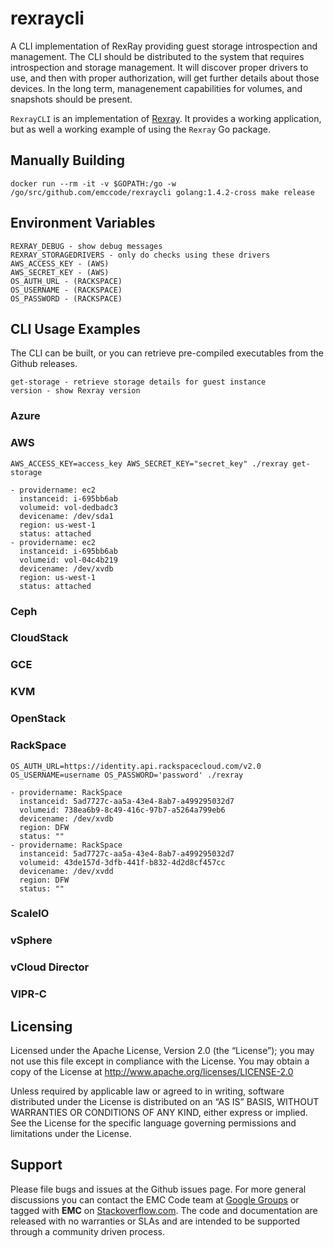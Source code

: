 # rexraycli
A CLI implementation of RexRay providing guest storage introspection and management.  The CLI should be distributed to the system that requires introspection and storage management.  It will discover proper drivers to use, and then with proper authorization, will get further details about those devices.  In the long term, managenement capabilities for volumes, and snapshots should be present.

```RexrayCLI``` is an implementation of [Rexray](https://github.com/emccode/rexray).  It provides a working application, but as well a working example of using the ```Rexray``` Go package.


## Manually Building

    docker run --rm -it -v $GOPATH:/go -w /go/src/github.com/emccode/rexraycli golang:1.4.2-cross make release


## Environment Variables

    REXRAY_DEBUG - show debug messages
    REXRAY_STORAGEDRIVERS - only do checks using these drivers
    AWS_ACCESS_KEY - (AWS)
    AWS_SECRET_KEY - (AWS)
    OS_AUTH_URL - (RACKSPACE)
    OS_USERNAME - (RACKSPACE)
    OS_PASSWORD - (RACKSPACE)

## CLI Usage Examples
The CLI can be built, or you can retrieve pre-compiled executables from the Github releases.

    get-storage - retrieve storage details for guest instance
    version - show Rexray version

### Azure

### AWS
    AWS_ACCESS_KEY=access_key AWS_SECRET_KEY="secret_key" ./rexray get-storage

    - providername: ec2
      instanceid: i-695bb6ab
      volumeid: vol-dedbadc3
      devicename: /dev/sda1
      region: us-west-1
      status: attached
    - providername: ec2
      instanceid: i-695bb6ab
      volumeid: vol-04c4b219
      devicename: /dev/xvdb
      region: us-west-1
      status: attached


### Ceph

### CloudStack

### GCE

### KVM

### OpenStack

### RackSpace
    OS_AUTH_URL=https://identity.api.rackspacecloud.com/v2.0 OS_USERNAME=username OS_PASSWORD='password' ./rexray

    - providername: RackSpace
      instanceid: 5ad7727c-aa5a-43e4-8ab7-a499295032d7
      volumeid: 738ea6b9-8c49-416c-97b7-a5264a799eb6
      devicename: /dev/xvdb
      region: DFW
      status: ""
    - providername: RackSpace
      instanceid: 5ad7727c-aa5a-43e4-8ab7-a499295032d7
      volumeid: 43de157d-3dfb-441f-b832-4d2d8cf457cc
      devicename: /dev/xvdd
      region: DFW
      status: ""

### ScaleIO

### vSphere

### vCloud Director

### VIPR-C


Licensing
---------
Licensed under the Apache License, Version 2.0 (the “License”); you may not use this file except in compliance with the License. You may obtain a copy of the License at <http://www.apache.org/licenses/LICENSE-2.0>

Unless required by applicable law or agreed to in writing, software distributed under the License is distributed on an “AS IS” BASIS, WITHOUT WARRANTIES OR CONDITIONS OF ANY KIND, either express or implied. See the License for the specific language governing permissions and limitations under the License.

Support
-------
Please file bugs and issues at the Github issues page. For more general discussions you can contact the EMC Code team at <a href="https://groups.google.com/forum/#!forum/emccode-users">Google Groups</a> or tagged with **EMC** on <a href="https://stackoverflow.com">Stackoverflow.com</a>. The code and documentation are released with no warranties or SLAs and are intended to be supported through a community driven process.
